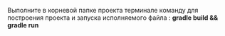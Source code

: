  
  Выполните в корневой папке проекта терминале команду для построения 
  проекта и запуска исполняемого файла :
  **gradle build && gradle run**
  
  